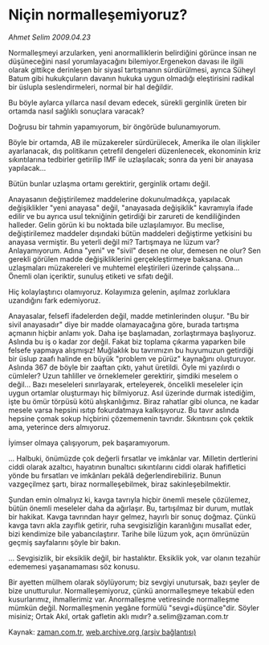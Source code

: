 # Niçin normalleşemiyoruz?

*Ahmet Selim 2009.04.23*

<tr><td class="metin" colspan="2" style="padding-top: 20px; padding-left: 5px; padding-right: 10px;">Normalleşmeyi arzularken, yeni anormalliklerin belirdiğini görünce insan ne düşüneceğini nasıl yorumlayacağını bilemiyor.Ergenekon davası ile ilgili olarak gittikçe derinleşen bir siyasî tartışmanın sürdürülmesi, ayrıca Süheyl Batum gibi hukukçuların davanın hukuka uygun olmadığı eleştirisini radikal bir üslupla seslendirmeleri, normal bir hal değildir.</td></tr><tr><td class="metin" colspan="2" style="padding-top: 20px; padding-left: 5px; padding-right: 10px;"><p> Bu böyle aylarca yıllarca nasıl devam edecek, sürekli gerginlik üreten bir ortamda nasıl sağlıklı sonuçlara varacak?
<p>Doğrusu bir tahmin yapamıyorum, bir öngörüde bulunamıyorum.
<p>Böyle bir ortamda, AB ile müzakereler sürdürülecek, Amerika ile olan ilişkiler ayarlanacak, dış politikanın çetrefil dengeleri düzenlenecek, ekonominin kriz sıkıntılarına tedbirler getirilip IMF ile uzlaşılacak; sonra da yeni bir anayasa yapılacak...
<p>Bütün bunlar uzlaşma ortamı gerektirir, gerginlik ortamı değil.
<p>Anayasanın değiştirilemez maddelerine dokunulmadıkça, yapılacak değişiklikler "yeni anayasa" değil, "anayasada değişiklik" kavramıyla ifade edilir ve bu ayrıca usul tekniğinin getirdiği bir zarureti de kendiliğinden halleder. Gelin görün ki bu noktada bile uzlaşılamıyor. Bu meclise, değiştirilemez maddeler dışındaki bütün maddeleri değiştirme yetkisini bu anayasa vermiştir. Bu yeterli değil mi? Tartışmaya ne lüzum var? Anlayamıyorum. Adına "yeni" ve "sivil" desen ne olur, demesen ne olur? Sen gerekli görülen madde değişikliklerini gerçekleştirmeye baksana. Onun uzlaşmaları müzakereleri ve muhtemel eleştirileri üzerinde çalışsana... Önemli olan içeriktir, sunuluş etiketi ve sıfatı değil.
<p>Hiç kolaylaştırıcı olamıyoruz. Kolayımıza gelenin, aşılmaz zorluklara uzandığını fark edemiyoruz.
<p>Anayasalar, felsefî ifadelerden değil, madde metinlerinden oluşur. "Bu bir sivil anayasadır" diye bir madde olamayacağına göre, burada tartışma açmanın hiçbir anlamı yok. Daha işe başlamadan, zorlaştırmaya başlıyoruz. Aslında bu iş o kadar zor değil. Fakat biz toplama çıkarma yaparken bile felsefe yapmaya alışmışız! Muğlaklık bu tavrımızın bu huyumuzun getirdiği bir üslup zaafı halinde en büyük "problem ve pürüz" kaynağını oluşturuyor. Aslında 367 de böyle bir zaaftan çıktı, yahut üretildi. Öyle mi yazılırdı o cümleler? Uzun tahliller ve örneklemeler gerektirir, şimdiki meselem o değil... Bazı meseleleri sınırlayarak, erteleyerek, öncelikli meseleler için uygun ortamlar oluşturmayı hiç bilmiyoruz. Asıl üzerinde durmak istediğim, işte bu ömür törpüsü kötü alışkanlığımız. Biraz rahatlar gibi olunca, ne kadar mesele varsa hepsini ısıtıp fokurdatmaya kalkışıyoruz. Bu tavır aslında hepsine çomak sokup hiçbirini çözememenin tavrıdır. Sıkıntısını çok çektik ama, yeterince ders almıyoruz.
<p>İyimser olmaya çalışıyorum, pek başaramıyorum.
<p>... Halbuki, önümüzde çok değerli fırsatlar ve imkânlar var. Milletin dertlerini ciddi olarak azaltıcı, hayatının bunaltıcı sıkıntılarını ciddi olarak hafifletici yönde bu fırsatları ve imkânları pekâlâ değerlendirebiliriz. Bunun vazgeçilmez şartı, biraz normalleşebilmek, biraz sakinleşebilmektir.
<p>Şundan emin olmalıyız ki, kavga tavrıyla hiçbir önemli mesele çözülemez, bütün önemli meseleler daha da ağırlaşır. Bu, tartışılmaz bir durum, mutlak bir hakikat. Kavga tavrından hayır gelmez, hayırlı bir sonuç doğmaz. Çünkü kavga tavrı akla zayıflık getirir, ruha sevgisizliğin karanlığını musallat eder, bizi kendimize bile yabancılaştırır. Tarihe bile lüzum yok, açın ömrünüzün geçmiş sayfalarını şöyle bir bakın.
<p>... Sevgisizlik, bir eksiklik değil, bir hastalıktır. Eksiklik yok, var olanın tezahür edememesi yaşanamaması söz konusu.
<p>Bir ayetten mülhem olarak söylüyorum; biz sevgiyi unutursak, bazı şeyler de bize unutturulur. Normalleşemiyoruz, çünkü anormalleşmeye tekabül eden kusurlarımız, ihmallerimiz var. Anormalleşme vetiresinde normalleşme mümkün değil. Normalleşmenin yegâne formülü "sevgi+düşünce"dir. Söyler misiniz; Ortak Akıl, ortak gafletin aklı mıdır? a.selim@zaman.com.tr <br/></p></p></p></p></p></p></p></p></p></p></p></p></td></tr>

Kaynak: [zaman.com.tr](http://zaman.com.tr/yazar.do?yazino=840516), [web.archive.org (arşiv bağlantısı)](http://web.archive.org/web/20090513003518/http://www.zaman.com.tr:80/yazar.do?yazino=840516)
